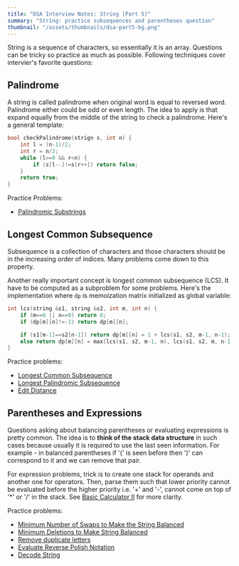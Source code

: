 ```yaml
---
title: "DSA Interview Notes: String [Part 5]"
summary: "String: practice subsequences and parentheses question"
thumbnail: "/assets/thumbnails/dsa-part5-bg.png"
---
```


<!-- date: 2024-03-03T09:07:05+05:30
tags: ["dsa", "interviews"]-->

String is a sequence of characters, so essentially it is an array. Questions can be tricky so practice as much as possible. Following techniques cover intervier's favorite questions:

## Palindrome

A string is called palindrome when original word is equal to reversed word. Palindrome either could be odd or even length. The idea to apply is that expand equally from the middle of the string to check a palindrome. Here's a general template:
```cpp
bool checkPalindrome(strign s, int n) {
    int l = (n-1)/2;
    int r = n/2;
    while (l>=0 && r<n) {
        if (s[l--]!=s[r++]) return false;
    }
    return true;
}
```

Practice Problems:
- [Palindromic Substrings](https://leetcode.com/problems/palindromic-substrings/)

## Longest Common Subsequence

Subsequence is a collection of characters and those characters should be in the increasing order of indices. Many problems come down to this property.

Another really important concept is longest common subsequence (LCS). It have to be computed as a subproblem for some problems. Here's the implementation where `dp` is memoization matrix initialized as global variable:

```cpp
int lcs(string &s1, string &s2, int m, int n) {
    if (m==0 || n==0) return 0;
    if (dp[m][n]!=-1) return dp[m][n];

    if (s1[m-1]==s2[n-1]) return dp[m][n] = 1 + lcs(s1, s2, m-1, n-1);
    else return dp[m][n] = max(lcs(s1, s2, m-1, n), lcs(s1, s2, m, n-1));
}
```

Practice problems:
- [Longest Common Subsequence](https://leetcode.com/problems/longest-common-subsequence)
- [Longest Palindromic Subsequence](https://leetcode.com/problems/longest-palindromic-subsequence)
- [Edit Distance](https://leetcode.com/problems/edit-distance)

## Parentheses and Expressions

Questions asking about balancing parentheses or evaluating expressions is pretty common. The idea is to **think of the stack data structure** in such cases because usually it is required to use the last seen information. For example - in balanced parentheses if '(' is seen before then ')' can correspond to it and we can remove that pair.

For expression problems, trick is to create one stack for operands and another one for operators. Then, parse them such that lower priority cannot be evaluated before the higher priority i.e. '+' and '-', cannot come on top of '*' or '/' in the stack. See [Basic Calculator II](https://leetcode.com/problems/basic-calculator-ii/) for more clarity.

Practice problems:
- [Minimum Number of Swaps to Make the String Balanced](https://leetcode.com/problems/minimum-number-of-swaps-to-make-the-string-balanced)
- [Minimum Deletions to Make String Balanced](https://leetcode.com/problems/minimum-deletions-to-make-string-balanced)
- [Remove duplicate letters](https://leetcode.com/problems/remove-duplicate-letters)
- [Evaluate Reverse Polish Notation](https://leetcode.com/problems/evaluate-reverse-polish-notation)
- [Decode String](https://leetcode.com/problems/decode-string/)

